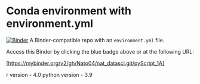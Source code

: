 # Conda environment with environment.yml

[![Binder](http://mybinder.org/badge_logo.svg)](https://mybinder.org/v2/gh/Nato04/nat_datasci.git/pyScript_1A)
A Binder-compatible repo with an `environment.yml` file.

Access this Binder by clicking the blue badge above or at the following URL:

[https://mybinder.org/v2/gh/Nato04/nat_datasci.git/pyScript_1A]

r version - 4.0
python version - 3.9